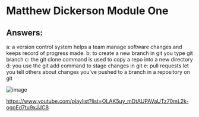 # Matthew Dickerson Module One

## Answers:

a: a version control system helps a team manage software changes and keeps record of progress made. 
b: to create a new branch in git you type git branch 
c: the git clone command is used to copy a repo into a new directory 
d: you use the git add command to stage changes in git e: pull requests let you tell others about changes you've pushed to a branch in a repository on git

![image](https://github.com/Capt-Noeds/Matthew_training_modules/assets/145157363/3b9ec0cb-8db7-49c9-87ca-197c7ee38d1f)

https://www.youtube.com/playlist?list=OLAK5uy_mDtAUPAVaUTz70mL2k-ogoEd7tu9xJJC8 
